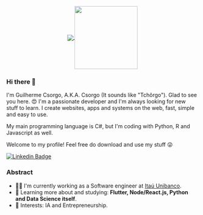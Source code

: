 
<p align="center">
  <a href="https://github.com/anuraghazra/github-readme-stats">
    <img
      align="center"
      src="https://github-readme-stats.vercel.app/api/top-langs/?username=csorgod&layout=compact&theme=radical"
    />
  </a>
  <a href="https://github.com/anuraghazra/github-readme-stats">
    <img
      align="center"
      height="165"
      src="https://github-readme-stats.vercel.app/api?username=csorgod&count_private=true&show_icons=true&custom_title=Github%20Status&hide=issues&theme=radical"
    />
  </a>
</p>

### Hi there 👋

I'm Guilherme Csorgo, A.K.A. Csorgo (It sounds like "Tchôrgo"). Glad to see you here. 😍
I'm a passionate developer and I'm always looking for new stuff to learn.
I create websites, apps and systems on the web, fast, simple and easy to use.

My main programming language is C#, but I'm coding with Python, R and Javascript as well.

Welcome to my profile! Feel free do download and use my stuff 😜

[![Linkedin Badge](https://img.shields.io/badge/-LinkedIn-blue?style=flat-square&logo=Linkedin&logoColor=white&link=https://www.linkedin.com/in/guilherme-csorgo)](https://www.linkedin.com/in/guilherme-csorgo)

### Abstract

- 👨‍💻 I'm currently working as a Software engineer at [Itaú Unibanco](https://www.itau.com.br/relacoes-com-investidores/ShowEstruturaUnibanco.aspx?idMateria=WbT46EXe1KgmoHGgMBH/NA==).
- 🌱 Learning more about and studying: **Flutter, Node/React.js, Python and Data Science itself**.
- 💙 Interests: IA and Entrepreneurship.

